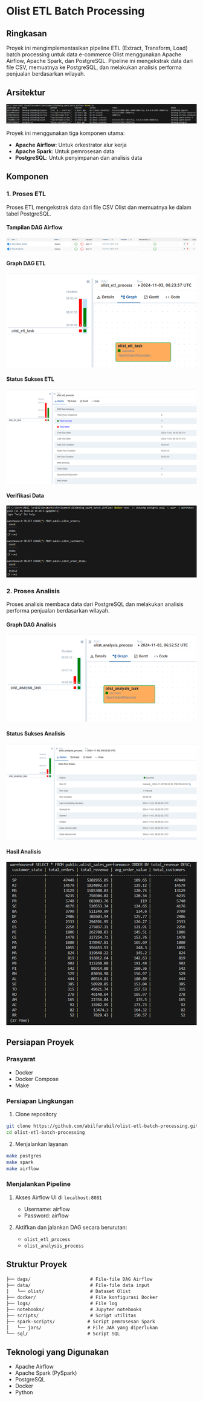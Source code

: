 # Olist ETL Batch Processing

## Ringkasan
Proyek ini mengimplementasikan pipeline ETL (Extract, Transform, Load) batch processing untuk data e-commerce Olist menggunakan Apache Airflow, Apache Spark, dan PostgreSQL. Pipeline ini mengekstrak data dari file CSV, memuatnya ke PostgreSQL, dan melakukan analisis performa penjualan berdasarkan wilayah.

## Arsitektur
![Containers](images/docker-containers.png)

Proyek ini menggunakan tiga komponen utama:
- **Apache Airflow**: Untuk orkestrator alur kerja
- **Apache Spark**: Untuk pemrosesan data
- **PostgreSQL**: Untuk penyimpanan dan analisis data

## Komponen

### 1. Proses ETL
Proses ETL mengekstrak data dari file CSV Olist dan memuatnya ke dalam tabel PostgreSQL.

#### Tampilan DAG Airflow
![ETL DAG List](images/etl-dag-list.png)

#### Graph DAG ETL
![ETL DAG Graph](images/etl-dag-graph.png)

#### Status Sukses ETL
![ETL Success](images/etl-dag-success.png)

#### Verifikasi Data
![ETL Postgres Verification](images/etl-postgres-verify.png)

### 2. Proses Analisis
Proses analisis membaca data dari PostgreSQL dan melakukan analisis performa penjualan berdasarkan wilayah.

#### Graph DAG Analisis
![Analysis DAG Graph](images/analysis-dag-graph.png)

#### Status Sukses Analisis
![Analysis Success](images/analysis-dag-success.png)

#### Hasil Analisis
![Analysis Results](images/analysis-results.png)

## Persiapan Proyek

### Prasyarat
- Docker
- Docker Compose
- Make

### Persiapan Lingkungan
1. Clone repository
```bash
git clone https://github.com/abilfarabil/olist-etl-batch-processing.git
cd olist-etl-batch-processing
```

2. Menjalankan layanan
```bash
make postgres
make spark
make airflow
```

### Menjalankan Pipeline
1. Akses Airflow UI di `localhost:8081`
   - Username: airflow
   - Password: airflow

2. Aktifkan dan jalankan DAG secara berurutan:
   - `olist_etl_process`
   - `olist_analysis_process`

## Struktur Proyek
```
├── dags/                      # File-file DAG Airflow
├── data/                      # File-file data input
│   └── olist/                 # Dataset Olist
├── docker/                    # File konfigurasi Docker
├── logs/                      # File log
├── notebooks/                 # Jupyter notebooks
├── scripts/                   # Script utilitas
├── spark-scripts/            # Script pemrosesan Spark
│   └── jars/                 # File JAR yang diperlukan
└── sql/                      # Script SQL
```

## Teknologi yang Digunakan
- Apache Airflow
- Apache Spark (PySpark)
- PostgreSQL
- Docker
- Python
